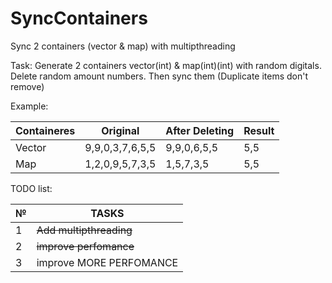 # SyncContainers
Sync 2 containers (vector & map) with multipthreading

Task: Generate 2 containers vector(int) & map(int)(int) with random digitals. Delete random amount numbers. Then sync them (Duplicate items don't remove)

Example:
  
|Containeres     | Original        |       After Deleting       | Result
|----------------|-----------------|----------------------------|--------|
|Vector          | 9,9,0,3,7,6,5,5 |         9,9,0,6,5,5        |5,5     |
|Map             | 1,2,0,9,5,7,3,5 |         1,5,7,3,5          |5,5     |


TODO list:
  
|№               |TASKS                          |
|----------------|-------------------------------|
|1               | ~~Add multipthreading~~       |
|2               | ~~improve perfomance~~        |
|3               | improve MORE PERFOMANCE       |
